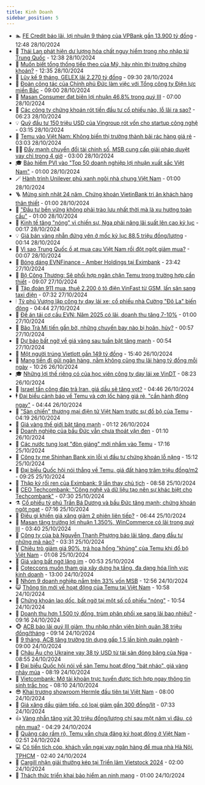 ```yaml
---
title: Kinh Doanh
sidebar_position: 5
---
```


<!-- dantri-kinh-doanh:START -->
- 🏊 [FE Credit báo lãi, lợi nhuận 9 tháng của VPBank gần 13.900 tỷ đồng](https://dantri.com.vn/kinh-doanh/fe-credit-bao-lai-loi-nhuan-9-thang-cua-vpbank-gan-13900-ty-dong-20241028193528922.htm) - 12:48 28/10/2024
- 🦆 [Thái Lan phát hiện dư lượng hóa chất nguy hiểm trong nho nhập từ Trung Quốc](https://dantri.com.vn/kinh-doanh/thai-lan-phat-hien-du-luong-hoa-chat-nguy-hiem-trong-nho-nhap-tu-trung-quoc-20241028184706651.htm) - 12:38 28/10/2024
- 🦄 [Muốn biết tổng thống tiếp theo của Mỹ, hãy nhìn thị trường chứng khoán?](https://dantri.com.vn/kinh-doanh/muon-biet-tong-thong-tiep-theo-cua-my-hay-nhin-thi-truong-chung-khoan-20241028163454349.htm) - 12:35 28/10/2024
- 🌝 [Lũy kế 9 tháng, GELEX lãi 2.270 tỷ đồng](https://dantri.com.vn/kinh-doanh/luy-ke-9-thang-gelex-lai-2270-ty-dong-20241028155453872.htm) - 09:30 28/10/2024
- 💃 [Đoàn công tác của Chính phủ Đức làm việc với Tổng công ty Điện lực miền Bắc](https://dantri.com.vn/kinh-doanh/doan-cong-tac-cua-chinh-phu-duc-lam-viec-voi-tong-cong-ty-dien-luc-mien-bac-20241028143608644.htm) - 09:00 28/10/2024
- 🦏 [Masan Consumer đạt biên lợi nhuận 46,8% trong quý III](https://dantri.com.vn/kinh-doanh/masan-consumer-dat-bien-loi-nhuan-468-trong-quy-iii-20241028133106945.htm) - 07:00 28/10/2024
- 🦩 [Các công ty chứng khoán rót tiền đầu tư cổ phiếu nào, lỗ lãi ra sao?](https://dantri.com.vn/kinh-doanh/cac-cong-ty-chung-khoan-rot-tien-dau-tu-co-phieu-nao-lo-lai-ra-sao-20241028114018300.htm) - 06:23 28/10/2024
- 💡 [Quỹ đầu tư 150 triệu USD của Vingroup rót vốn cho startup công nghệ](https://dantri.com.vn/kinh-doanh/quy-dau-tu-150-trieu-usd-cua-vingroup-rot-von-cho-startup-cong-nghe-20241028095212980.htm) - 03:15 28/10/2024
- 🌊 [Temu vào Việt Nam: Không biến thị trường thành bãi rác hàng giá rẻ](https://dantri.com.vn/kinh-doanh/temu-vao-viet-nam-khong-bien-thi-truong-thanh-bai-rac-hang-gia-re-20241028085645053.htm) - 03:03 28/10/2024
- 🧑‍💻 [Đẩy mạnh chuyển đổi tài chính số, MSB cung cấp giải pháp duyệt vay chỉ trong 4 giờ](https://dantri.com.vn/kinh-doanh/day-manh-chuyen-doi-tai-chinh-so-msb-cung-cap-giai-phap-duyet-vay-chi-trong-4-gio-20241027104206482.htm) - 03:00 28/10/2024
- 🎓 [Bảo hiểm PVI vào &quot;Top 50 doanh nghiệp lợi nhuận xuất sắc Việt Nam&quot;](https://dantri.com.vn/kinh-doanh/bao-hiem-pvi-vao-top-50-doanh-nghiep-loi-nhuan-xuat-sac-viet-nam-20241026204353680.htm) - 01:00 28/10/2024
- 🪄 [Hành trình Unilever phủ xanh ngôi nhà chung Việt Nam](https://dantri.com.vn/kinh-doanh/hanh-trinh-unilever-phu-xanh-ngoi-nha-chung-viet-nam-20241026172725386.htm) - 01:00 28/10/2024
- 🪜 [Mừng sinh nhật 24 năm, Chứng khoán VietinBank tri ân khách hàng thân thiết](https://dantri.com.vn/kinh-doanh/mung-sinh-nhat-24-nam-chung-khoan-vietinbank-tri-an-khach-hang-than-thiet-20241026142206184.htm) - 01:00 28/10/2024
- 🦄 [&quot;Đầu tư bền vững không phải trào lưu nhất thời mà là xu hướng toàn cầu&quot;](https://dantri.com.vn/kinh-doanh/dau-tu-ben-vung-khong-phai-trao-luu-nhat-thoi-ma-la-xu-huong-toan-cau-20241025223320336.htm) - 01:00 28/10/2024
- 💯 [Kinh tế tăng &quot;nóng&quot; vì chiến sự, Nga phải nâng lãi suất lên cao kỷ lục](https://dantri.com.vn/kinh-doanh/kinh-te-tang-nong-vi-chien-su-nga-phai-nang-lai-suat-len-cao-ky-luc-20241027001340537.htm) - 00:17 28/10/2024
- 💡 [Giá bán vàng nhẫn đứng yên ở mốc kỷ lục 88,5 triệu đồng/lượng](https://dantri.com.vn/kinh-doanh/gia-ban-vang-nhan-dung-yen-o-moc-ky-luc-885-trieu-dongluong-20241028031324748.htm) - 00:14 28/10/2024
- 🧰 [Vì sao Trung Quốc ồ ạt mua cau Việt Nam rồi đột ngột giảm mua?](https://dantri.com.vn/kinh-doanh/vi-sao-trung-quoc-o-at-mua-cau-viet-nam-roi-dot-ngot-giam-mua-20241027131100376.htm) - 00:07 28/10/2024
- 🎊 [Bóng dáng EVNFinance - Amber Holdings tại Eximbank](https://dantri.com.vn/kinh-doanh/bong-dang-evnfinance-amber-holdings-tai-eximbank-20241028023535594.htm) - 23:42 27/10/2024
- 🔭 [Bộ Công Thương: Sẽ phối hợp ngăn chặn Temu trong trường hợp cần thiết](https://dantri.com.vn/kinh-doanh/bo-cong-thuong-se-phoi-hop-ngan-chan-temu-trong-truong-hop-can-thiet-20241027151220258.htm) - 09:07 27/10/2024
- 💼 [Tập đoàn 911 mua, thuê 2.200 ô tô điện VinFast từ GSM, lấn sân sang taxi điện](https://dantri.com.vn/kinh-doanh/tap-doan-911-mua-thue-2200-o-to-dien-vinfast-tu-gsm-lan-san-sang-taxi-dien-20241027143131461.htm) - 07:32 27/10/2024
- 🕯 [Tỷ phú Vượng lập công ty dạy lái xe; cổ phiếu nhà Cường &quot;Đô La&quot; biến động](https://dantri.com.vn/kinh-doanh/ty-phu-vuong-lap-cong-ty-day-lai-xe-co-phieu-nha-cuong-do-la-bien-dong-20241027082134573.htm) - 04:44 27/10/2024
- 🫣 [Đề án tái cơ cấu EVN: Năm 2025 có lãi, doanh thu tăng 7-10%](https://dantri.com.vn/kinh-doanh/de-an-tai-co-cau-evn-nam-2025-co-lai-doanh-thu-tang-7-10-20241027063753761.htm) - 01:00 27/10/2024
- 🤠 [Bão Trà Mi tiến gần bờ, những chuyến bay nào bị hoãn, hủy?](https://dantri.com.vn/kinh-doanh/bao-tra-mi-tien-gan-bo-nhung-chuyen-bay-nao-bi-hoan-huy-20241026231416266.htm) - 00:57 27/10/2024
- 🌈 [Dự báo bất ngờ về giá vàng sau tuần bật tăng mạnh](https://dantri.com.vn/kinh-doanh/du-bao-bat-ngo-ve-gia-vang-sau-tuan-bat-tang-manh-20241026225710128.htm) - 00:54 27/10/2024
- 🦅 [Một người trúng Vietlott gần 149 tỷ đồng](https://dantri.com.vn/kinh-doanh/mot-nguoi-trung-vietlott-gan-149-ty-dong-20241026222249240.htm) - 15:40 26/10/2024
- 🌁 [Mang tiền đi gửi ngân hàng, nằm không cũng thu lãi hàng tỷ đồng mỗi ngày](https://dantri.com.vn/kinh-doanh/mang-tien-di-gui-ngan-hang-nam-khong-cung-thu-lai-hang-ty-dong-moi-ngay-20241026072242336.htm) - 10:26 26/10/2024
- 🎓 [Những lợi thế riêng có của học viên công ty dạy lái xe VinDT](https://dantri.com.vn/kinh-doanh/nhung-loi-the-rieng-co-cua-hoc-vien-cong-ty-day-lai-xe-vindt-20241026152254815.htm) - 08:23 26/10/2024
- 📝 [Israel tấn công đáp trả Iran, giá dầu sẽ tăng vọt?](https://dantri.com.vn/kinh-doanh/israel-tan-cong-dap-tra-iran-gia-dau-se-tang-vot-20241026091135093.htm) - 04:46 26/10/2024
- 🕴 [Đại biểu cảnh báo về Temu và cơn lốc hàng giá rẻ, &quot;cần hành động ngay&quot;](https://dantri.com.vn/kinh-doanh/dai-bieu-canh-bao-ve-temu-va-con-loc-hang-gia-re-can-hanh-dong-ngay-20241026104527655.htm) - 04:44 26/10/2024
- 🧰 [&quot;Sàn chiến&quot; thương mại điện tử Việt Nam trước sự đổ bộ của Temu](https://dantri.com.vn/kinh-doanh/san-chien-thuong-mai-dien-tu-viet-nam-truoc-su-do-bo-cua-temu-20241025172812381.htm) - 04:19 26/10/2024
- 🤖 [Giá vàng thế giới bật tăng mạnh](https://dantri.com.vn/kinh-doanh/gia-vang-the-gioi-bat-tang-manh-20241025225119765.htm) - 01:12 26/10/2024
- 🤠 [Doanh nghiệp của bầu Đức vẫn chưa thoát vận đen](https://dantri.com.vn/kinh-doanh/doanh-nghiep-cua-bau-duc-van-chua-thoat-van-den-20241026074356550.htm) - 01:10 26/10/2024
- 🌮 [Các nước tung loạt &quot;đòn giáng&quot; mới nhắm vào Temu](https://dantri.com.vn/kinh-doanh/cac-nuoc-tung-loat-don-giang-moi-nham-vao-temu-20241025151443609.htm) - 17:16 25/10/2024
- 🦄 [Công ty mẹ Shinhan Bank xin lỗi vì đầu tư chứng khoán lỗ nặng](https://dantri.com.vn/kinh-doanh/cong-ty-me-shinhan-bank-xin-loi-vi-dau-tu-chung-khoan-lo-nang-20241025211215434.htm) - 15:12 25/10/2024
- 👺 [Đại biểu Quốc hội nói thẳng về Temu, giá đất hàng trăm triệu đồng/m2](https://dantri.com.vn/kinh-doanh/dai-bieu-quoc-hoi-noi-thang-ve-temu-gia-dat-hang-tram-trieu-dongm2-20241025160700081.htm) - 09:25 25/10/2024
- 🤗 [Thập kỷ rối ren của Eximbank: 9 lần thay chủ tịch](https://dantri.com.vn/kinh-doanh/thap-ky-roi-ren-cua-eximbank-9-lan-thay-chu-tich-20241025141925447.htm) - 08:58 25/10/2024
- 💪 [CEO Techcombank: &quot;Công nghệ và dữ liệu tạo nên sự khác biệt cho Techcombank&quot;](https://dantri.com.vn/kinh-doanh/ceo-techcombank-cong-nghe-va-du-lieu-tao-nen-su-khac-biet-cho-techcombank-20241025135304357.htm) - 07:30 25/10/2024
- ⚗️ [Cổ phiếu tỷ phú Trần Bá Dương và bầu Đức tăng mạnh; chứng khoán ngột ngạt](https://dantri.com.vn/kinh-doanh/co-phieu-ty-phu-tran-ba-duong-va-bau-duc-tang-manh-chung-khoan-ngot-ngat-20241025140221726.htm) - 07:16 25/10/2024
- 🧠 [Điều gì khiến giá xăng giảm 2 phiên liên tiếp?](https://dantri.com.vn/kinh-doanh/dieu-gi-khien-gia-xang-giam-2-phien-lien-tiep-20241025114542060.htm) - 06:44 25/10/2024
- 🗽 [Masan tăng trưởng lợi nhuận 1.350%, WinCommerce có lãi trong quý III](https://dantri.com.vn/kinh-doanh/masan-tang-truong-loi-nhuan-1350-wincommerce-co-lai-trong-quy-iii-20241025101436997.htm) - 03:40 25/10/2024
- 🫣 [Công ty của bà Nguyễn Thanh Phượng báo lãi tăng, đang đầu tư những mã nào?](https://dantri.com.vn/kinh-doanh/cong-ty-cua-ba-nguyen-thanh-phuong-bao-lai-tang-dang-dau-tu-nhung-ma-nao-20241025095154300.htm) - 03:31 25/10/2024
- 🫣 [Chiêu trò giảm giá 90%, trả hoa hồng &quot;khủng&quot; của Temu khi đổ bộ Việt Nam](https://dantri.com.vn/kinh-doanh/chieu-tro-giam-gia-90-tra-hoa-hong-khung-cua-temu-khi-do-bo-viet-nam-20241024224526892.htm) - 01:08 25/10/2024
- 🫣 [Giá vàng bất ngờ lặng im](https://dantri.com.vn/kinh-doanh/gia-vang-bat-ngo-lang-im-20241025013709415.htm) - 00:53 25/10/2024
- 💂 [Coteccons muốn tham gia xây dựng hạ tầng, đa dạng hóa lĩnh vực kinh doanh](https://dantri.com.vn/kinh-doanh/coteccons-muon-tham-gia-xay-dung-ha-tang-da-dang-hoa-linh-vuc-kinh-doanh-20241024171945334.htm) - 13:00 24/10/2024
- 💫 [Nhóm 9 doanh nghiệp nắm trên 33% vốn MSB](https://dantri.com.vn/kinh-doanh/nhom-9-doanh-nghiep-nam-tren-33-von-msb-20241024182131913.htm) - 12:56 24/10/2024
- 😺 [Thông tin mới về hoạt động của Temu tại Việt Nam](https://dantri.com.vn/kinh-doanh/thong-tin-moi-ve-hoat-dong-cua-temu-tai-viet-nam-20241024175251877.htm) - 10:58 24/10/2024
- 🦆 [Chứng khoán lao dốc, bất ngờ tại một số cổ phiếu &quot;nóng&quot;](https://dantri.com.vn/kinh-doanh/chung-khoan-lao-doc-bat-ngo-tai-mot-so-co-phieu-nong-20241024162142408.htm) - 10:54 24/10/2024
- 👀 [Doanh thu hơn 1.500 tỷ đồng, trùm phân phối xe sang lãi bao nhiêu?](https://dantri.com.vn/kinh-doanh/doanh-thu-hon-1500-ty-dong-trum-phan-phoi-xe-sang-lai-bao-nhieu-20241024155150592.htm) - 09:16 24/10/2024
- 🐵 [ACB báo lãi quý III giảm, thu nhập nhân viên bình quân 38 triệu đồng/tháng](https://dantri.com.vn/kinh-doanh/acb-bao-lai-quy-iii-giam-thu-nhap-nhan-vien-binh-quan-38-trieu-dongthang-20241024154947348.htm) - 09:14 24/10/2024
- 🤖 [9 tháng, ACB tăng trưởng tín dụng gấp 1,5 lần bình quân ngành](https://dantri.com.vn/kinh-doanh/9-thang-acb-tang-truong-tin-dung-gap-15-lan-binh-quan-nganh-20241024153159512.htm) - 09:00 24/10/2024
- 💂 [Châu Âu cho Ukraine vay 38 tỷ USD từ tài sản đóng băng của Nga](https://dantri.com.vn/kinh-doanh/chau-au-cho-ukraine-vay-38-ty-usd-tu-tai-san-dong-bang-cua-nga-20241024141200803.htm) - 08:55 24/10/2024
- 🦆 [Đại biểu Quốc hội nói về sàn Temu hoạt động &quot;bát nháo&quot;, giá vàng nhảy múa](https://dantri.com.vn/kinh-doanh/dai-bieu-quoc-hoi-noi-ve-san-temu-hoat-dong-bat-nhao-gia-vang-nhay-mua-20241024145129042.htm) - 08:19 24/10/2024
- 🦅 [Vietcombank: Mở tài khoản trực tuyến được tích hợp ngay thông tin sinh trắc học](https://dantri.com.vn/kinh-doanh/vietcombank-mo-tai-khoan-truc-tuyen-duoc-tich-hop-ngay-thong-tin-sinh-trac-hoc-20241024150955857.htm) - 08:10 24/10/2024
- 😎 [Khai trương showroom Hermle đầu tiên tại Việt Nam](https://dantri.com.vn/kinh-doanh/khai-truong-showroom-hermle-dau-tien-tai-viet-nam-20241024115438117.htm) - 08:00 24/10/2024
- 🐎 [Giá xăng dầu giảm tiếp, có loại giảm gần 300 đồng/lít](https://dantri.com.vn/kinh-doanh/gia-xang-dau-giam-tiep-co-loai-giam-gan-300-donglit-20241024141712848.htm) - 07:33 24/10/2024
- 👍 [Vàng nhẫn tăng vút 30 triệu đồng/lượng chỉ sau một năm vì đâu, có nên mua?](https://dantri.com.vn/kinh-doanh/vang-nhan-tang-vut-30-trieu-dongluong-chi-sau-mot-nam-vi-dau-co-nen-mua-20241023191531781.htm) - 04:29 24/10/2024
- 🦒 [Quảng cáo rầm rộ, Temu vẫn chưa đăng ký hoạt động ở Việt Nam](https://dantri.com.vn/kinh-doanh/quang-cao-ram-ro-temu-van-chua-dang-ky-hoat-dong-o-viet-nam-20241024094644845.htm) - 02:51 24/10/2024
- 💻 [Có tiền tích cóp, khách vẫn ngại vay ngân hàng để mua nhà Hà Nội, TPHCM](https://dantri.com.vn/kinh-doanh/co-tien-tich-cop-khach-van-ngai-vay-ngan-hang-de-mua-nha-ha-noi-tphcm-20241023085716466.htm) - 02:40 24/10/2024
- 👺 [Cargill nhận giải thưởng kép tại Triển lãm Vietstock 2024](https://dantri.com.vn/kinh-doanh/cargill-nhan-giai-thuong-kep-tai-trien-lam-vietstock-2024-20241023164916706.htm) - 02:00 24/10/2024
- 🧐 [Thách thức triển khai bảo hiểm an ninh mạng](https://dantri.com.vn/kinh-doanh/thach-thuc-trien-khai-bao-hiem-an-ninh-mang-20241023174427733.htm) - 01:00 24/10/2024<!-- dantri-kinh-doanh:END -->

